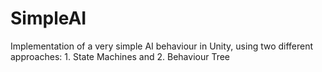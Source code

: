 # SimpleAI
Implementation of a very simple AI behaviour in Unity, using two different approaches: 1. State Machines and 2. Behaviour Tree
